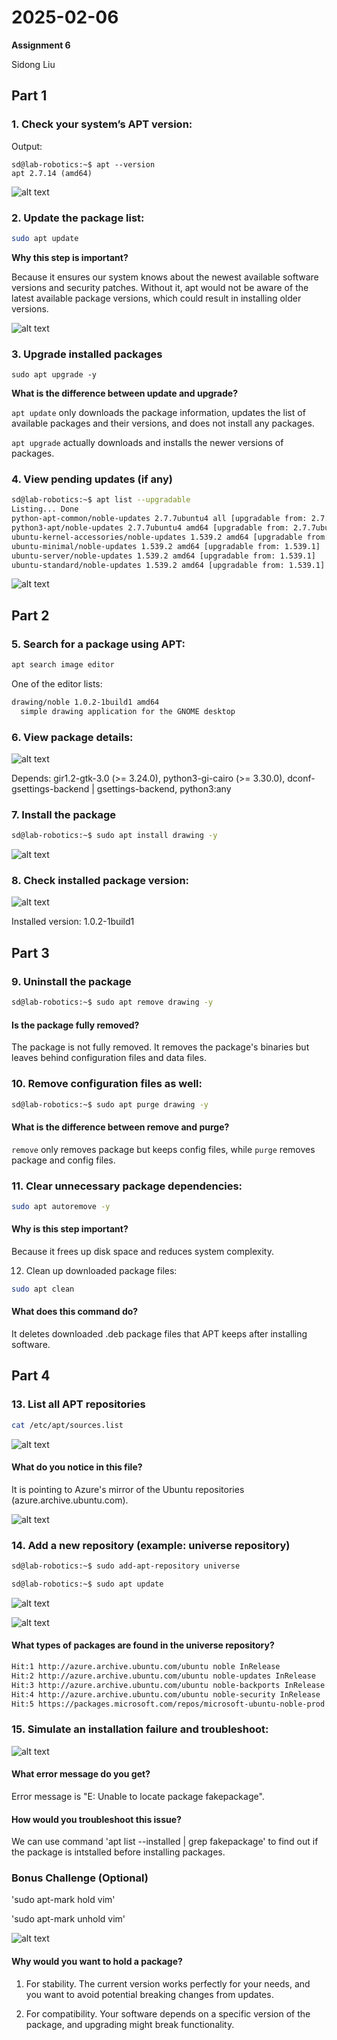 # 2025-02-06
**Assignment 6**

Sidong Liu

## Part 1

### 1. Check your system’s APT version:

Output:
```shell
sd@lab-robotics:~$ apt --version
apt 2.7.14 (amd64)
```

![alt text](img/6.1.1.png)

### 2. Update the package list:

```sh
sudo apt update

```

**Why this step is important?**

Because it ensures our system knows about the newest available software versions and security patches. Without it, apt would not be aware of the latest available package versions, which could result in installing older versions.

![alt text](img/6.1.2.png)

### 3. Upgrade installed packages
```sudo apt upgrade -y```


**What is the difference between update and upgrade?**

```apt update``` only downloads the package information, updates the list of available packages and their versions, and does not install any packages. 

```apt upgrade``` actually downloads and installs the newer versions of packages. 

### 4. View pending updates (if any)

```sh
sd@lab-robotics:~$ apt list --upgradable
Listing... Done
python-apt-common/noble-updates 2.7.7ubuntu4 all [upgradable from: 2.7.7ubuntu3]
python3-apt/noble-updates 2.7.7ubuntu4 amd64 [upgradable from: 2.7.7ubuntu3]
ubuntu-kernel-accessories/noble-updates 1.539.2 amd64 [upgradable from: 1.539.1]
ubuntu-minimal/noble-updates 1.539.2 amd64 [upgradable from: 1.539.1]
ubuntu-server/noble-updates 1.539.2 amd64 [upgradable from: 1.539.1]
ubuntu-standard/noble-updates 1.539.2 amd64 [upgradable from: 1.539.1]
```
![alt text](img/6.1.3.png)

## Part 2
### 5. Search for a package using APT:

```sh
apt search image editor
```

One of the editor lists:
```sh
drawing/noble 1.0.2-1build1 amd64
  simple drawing application for the GNOME desktop
```

### 6. View package details:

![alt text](img/6.1.6.png)

Depends: gir1.2-gtk-3.0 (>= 3.24.0), python3-gi-cairo (>= 3.30.0), dconf-gsettings-backend | gsettings-backend, python3:any


### 7. Install the package
```sh
sd@lab-robotics:~$ sudo apt install drawing -y
```

![alt text](img/6.1.7.png)

### 8. Check installed package version:

![alt text](img/6.1.8.png)

Installed version: 1.0.2-1build1

## Part 3 

### 9. Uninstall the package
```sh
sd@lab-robotics:~$ sudo apt remove drawing -y
```

#### Is the package fully removed?
The package is not fully removed. It removes the package's binaries but leaves behind configuration files and data files.

### 10. Remove configuration files as well:
```sh
sd@lab-robotics:~$ sudo apt purge drawing -y
```

#### What is the difference between remove and purge?

`remove` only removes package but keeps config files, while `purge` removes package and config files.

### 11. Clear unnecessary package dependencies:
```sh
sudo apt autoremove -y
```

#### Why is this step important?

Because it frees up disk space and reduces system complexity. 

12. Clean up downloaded package files:

```sh
sudo apt clean
```

#### What does this command do?

It deletes downloaded .deb package files that APT keeps after installing software.

## Part 4

### 13. List all APT repositories

```sh
cat /etc/apt/sources.list
```
![alt text](img/6.1.13.png)

#### What do you notice in this file?
It is pointing to Azure's mirror of the Ubuntu repositories (azure.archive.ubuntu.com). 

![alt text](img/6.1.14.png)



### 14. Add a new repository (example: universe repository)

```sh
sd@lab-robotics:~$ sudo add-apt-repository universe

sd@lab-robotics:~$ sudo apt update

```

![alt text](img/6.1.14.png)

![alt text](img/6.1.14-2.png)

#### What types of packages are found in the universe repository?
```sh 
Hit:1 http://azure.archive.ubuntu.com/ubuntu noble InRelease
Hit:2 http://azure.archive.ubuntu.com/ubuntu noble-updates InRelease           
Hit:3 http://azure.archive.ubuntu.com/ubuntu noble-backports InRelease         
Hit:4 http://azure.archive.ubuntu.com/ubuntu noble-security InRelease          
Hit:5 https://packages.microsoft.com/repos/microsoft-ubuntu-noble-prod noble InRelease
```

### 15. Simulate an installation failure and troubleshoot:

![alt text](img/6.1.15.png)

#### What error message do you get?

Error message is "E: Unable to locate package fakepackage".

#### How would you troubleshoot this issue?

We can use command 'apt list --installed | grep fakepackage' to find out if the package is intstalled before installing packages. 



### Bonus Challenge (Optional)

'sudo apt-mark hold vim'

'sudo apt-mark unhold vim'

![alt text](img/6.1.16.png)

#### Why would you want to hold a package?

1. For stability. The current version works perfectly for your needs, and you want to avoid potential breaking changes from updates.

2. For compatibility. Your software depends on a specific version of the package, and upgrading might break functionality.
